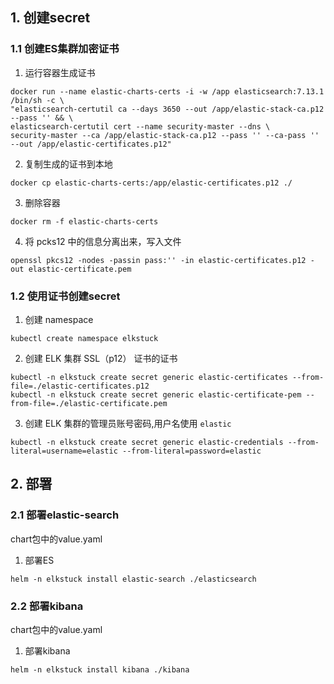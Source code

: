 ## 1. 创建secret

### 1.1 创建ES集群加密证书
1. 运行容器生成证书
```shell
docker run --name elastic-charts-certs -i -w /app elasticsearch:7.13.1 /bin/sh -c \
"elasticsearch-certutil ca --days 3650 --out /app/elastic-stack-ca.p12 --pass '' && \
elasticsearch-certutil cert --name security-master --dns \
security-master --ca /app/elastic-stack-ca.p12 --pass '' --ca-pass '' --out /app/elastic-certificates.p12"
```
2. 复制生成的证书到本地
```shell
docker cp elastic-charts-certs:/app/elastic-certificates.p12 ./
```
3. 删除容器
```shell
docker rm -f elastic-charts-certs
```
4. 将 pcks12 中的信息分离出来，写入文件
```shell
openssl pkcs12 -nodes -passin pass:'' -in elastic-certificates.p12 -out elastic-certificate.pem
```
### 1.2 使用证书创建secret
1. 创建 namespace
```shell
kubectl create namespace elkstuck
```
2. 创建 ELK 集群 SSL（p12） 证书的证书
```shell
kubectl -n elkstuck create secret generic elastic-certificates --from-file=./elastic-certificates.p12
kubectl -n elkstuck create secret generic elastic-certificate-pem --from-file=./elastic-certificate.pem
```
3. 创建 ELK 集群的管理员账号密码,用户名使用 `elastic`
```shell
kubectl -n elkstuck create secret generic elastic-credentials --from-literal=username=elastic --from-literal=password=elastic
```
## 2. 部署
### 2.1 部署elastic-search
chart包中的value.yaml
1. 部署ES
```shell
helm -n elkstuck install elastic-search ./elasticsearch
```

### 2.2 部署kibana
chart包中的value.yaml
1. 部署kibana
```shell
helm -n elkstuck install kibana ./kibana
```